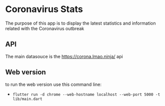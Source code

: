 # Coronavirus Stats
The purpose of this app is to display the latest statistics and information related with the Coronavirus outbreak 

## API
The main datasouce is the https://corona.lmao.ninja/ api

## Web version
to run the web version use this command line:
- `flutter run -d chrome --web-hostname localhost --web-port 5000 -t lib/main.dart`
